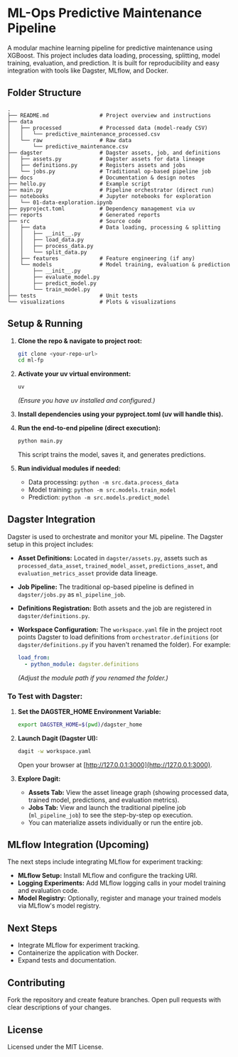 # ML-Ops Predictive Maintenance Pipeline

A modular machine learning pipeline for predictive maintenance using XGBoost. This project includes data loading, processing, splitting, model training, evaluation, and prediction. It is built for reproducibility and easy integration with tools like Dagster, MLflow, and Docker.

## Folder Structure

```plaintext
.
├── README.md                # Project overview and instructions
├── data
│   ├── processed            # Processed data (model-ready CSV)
│   │   └── predictive_maintenance_processed.csv
│   └── raw                  # Raw data
│       └── predictive_maintenance.csv
├── dagster                  # Dagster assets, job, and definitions
│   ├── assets.py            # Dagster assets for data lineage
│   ├── definitions.py       # Registers assets and jobs
│   └── jobs.py              # Traditional op-based pipeline job
├── docs                     # Documentation & design notes
├── hello.py                 # Example script
├── main.py                  # Pipeline orchestrator (direct run)
├── notebooks                # Jupyter notebooks for exploration
│   └── 01-data-exploration.ipynb
├── pyproject.toml           # Dependency management via uv
├── reports                  # Generated reports
├── src                      # Source code
│   ├── data                 # Data loading, processing & splitting
│   │   ├── __init__.py
│   │   ├── load_data.py
│   │   ├── process_data.py
│   │   └── split_data.py
│   ├── features             # Feature engineering (if any)
│   └── models               # Model training, evaluation & prediction
│       ├── __init__.py
│       ├── evaluate_model.py
│       ├── predict_model.py
│       └── train_model.py
├── tests                    # Unit tests
└── visualizations           # Plots & visualizations
```

## Setup & Running

1. **Clone the repo & navigate to project root:**
   ```bash
   git clone <your-repo-url>
   cd ml-fp
   ```

2. **Activate your uv virtual environment:**
   ```bash
   uv
   ```
   *(Ensure you have uv installed and configured.)*

3. **Install dependencies using your pyproject.toml (uv will handle this).**

4. **Run the end-to-end pipeline (direct execution):**
   ```bash
   python main.py
   ```
   This script trains the model, saves it, and generates predictions.

5. **Run individual modules if needed:**
   - Data processing: `python -m src.data.process_data`
   - Model training: `python -m src.models.train_model`
   - Prediction: `python -m src.models.predict_model`

## Dagster Integration

Dagster is used to orchestrate and monitor your ML pipeline. The Dagster setup in this project includes:

- **Asset Definitions:**
  Located in `dagster/assets.py`, assets such as `processed_data_asset`, `trained_model_asset`, `predictions_asset`, and `evaluation_metrics_asset` provide data lineage.

- **Job Pipeline:**
  The traditional op-based pipeline is defined in `dagster/jobs.py` as `ml_pipeline_job`.

- **Definitions Registration:**
  Both assets and the job are registered in `dagster/definitions.py`.

- **Workspace Configuration:**
  The `workspace.yaml` file in the project root points Dagster to load definitions from `orchestrator.definitions` (or `dagster/definitions.py` if you haven't renamed the folder). For example:
  ```yaml
  load_from:
    - python_module: dagster.definitions
  ```
  *(Adjust the module path if you renamed the folder.)*

### To Test with Dagster:

1. **Set the DAGSTER_HOME Environment Variable:**
   ```bash
   export DAGSTER_HOME=$(pwd)/dagster_home
   ```

2. **Launch Dagit (Dagster UI):**
   ```bash
   dagit -w workspace.yaml
   ```
   Open your browser at [http://127.0.0.1:3000](http://127.0.0.1:3000).

3. **Explore Dagit:**
   - **Assets Tab:** View the asset lineage graph (showing processed data, trained model, predictions, and evaluation metrics).
   - **Jobs Tab:** View and launch the traditional pipeline job (`ml_pipeline_job`) to see the step-by-step op execution.
   - You can materialize assets individually or run the entire job.

## MLflow Integration (Upcoming)

The next steps include integrating MLflow for experiment tracking:
- **MLflow Setup:** Install MLflow and configure the tracking URI.
- **Logging Experiments:** Add MLflow logging calls in your model training and evaluation code.
- **Model Registry:** Optionally, register and manage your trained models via MLflow's model registry.

## Next Steps

- Integrate MLflow for experiment tracking.
- Containerize the application with Docker.
- Expand tests and documentation.

## Contributing

Fork the repository and create feature branches. Open pull requests with clear descriptions of your changes.

## License

Licensed under the MIT License.
